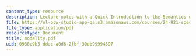 ```yaml
---
content_type: resource
description: Lecture notes with a Quick Introduction to the Semantics of Modals.
file: https://ol-ocw-studio-app-qa.s3.amazonaws.com/courses/24-921-special-topics-in-linguistics-genericity-spring-2007/0938c9b5ddaca0d62fbf30eb99994597_modality.pdf
file_type: application/pdf
resourcetype: Document
title: modality.pdf
uid: 0938c9b5-ddac-a0d6-2fbf-30eb99994597
---
```

